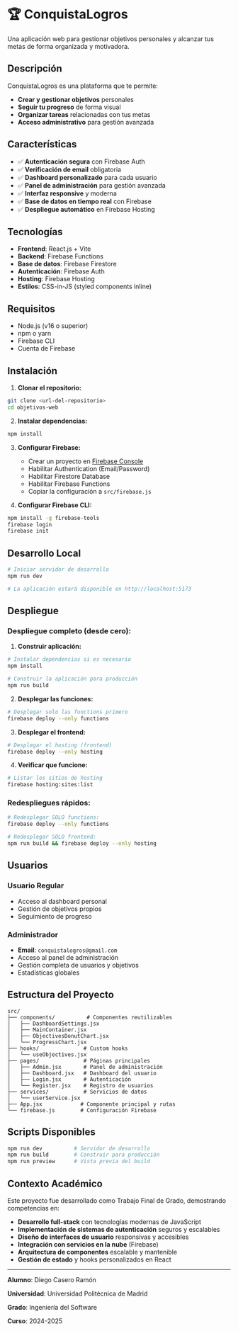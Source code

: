 # 🏆 ConquistaLogros

Una aplicación web para gestionar objetivos personales y alcanzar tus metas de forma organizada y motivadora.

## Descripción

ConquistaLogros es una plataforma que te permite:
- **Crear y gestionar objetivos** personales
- **Seguir tu progreso** de forma visual
- **Organizar tareas** relacionadas con tus metas
- **Acceso administrativo** para gestión avanzada

## Características

- ✅ **Autenticación segura** con Firebase Auth
- ✅ **Verificación de email** obligatoria
- ✅ **Dashboard personalizado** para cada usuario
- ✅ **Panel de administración** para gestión avanzada
- ✅ **Interfaz responsive** y moderna
- ✅ **Base de datos en tiempo real** con Firebase
- ✅ **Despliegue automático** en Firebase Hosting

## Tecnologías

- **Frontend**: React.js + Vite
- **Backend**: Firebase Functions
- **Base de datos**: Firebase Firestore
- **Autenticación**: Firebase Auth
- **Hosting**: Firebase Hosting
- **Estilos**: CSS-in-JS (styled components inline)

## Requisitos

- Node.js (v16 o superior)
- npm o yarn
- Firebase CLI
- Cuenta de Firebase

## Instalación

1. **Clonar el repositorio:**
```bash
git clone <url-del-repositorio>
cd objetivos-web
```

2. **Instalar dependencias:**
```bash
npm install
```

3. **Configurar Firebase:**
   - Crear un proyecto en [Firebase Console](https://console.firebase.google.com/)
   - Habilitar Authentication (Email/Password)
   - Habilitar Firestore Database
   - Habilitar Firebase Functions
   - Copiar la configuración a `src/firebase.js`

4. **Configurar Firebase CLI:**
```bash
npm install -g firebase-tools
firebase login
firebase init
```

## Desarrollo Local

```bash
# Iniciar servidor de desarrollo
npm run dev

# La aplicación estará disponible en http://localhost:5173
```

## Despliegue

### Despliegue completo (desde cero):

1. **Construir aplicación:**
```bash
# Instalar dependencias si es necesario
npm install

# Construir la aplicación para producción
npm run build
```

2. **Desplegar las funciones:**
```bash
# Desplegar solo las functions primero
firebase deploy --only functions
```

3. **Desplegar el frontend:**
```bash
# Desplegar el hosting (frontend)
firebase deploy --only hosting
```

4. **Verificar que funcione:**
```bash
# Listar los sitios de hosting
firebase hosting:sites:list
```

### Redespliegues rápidos:

```bash
# Redesplegar SOLO functions:
firebase deploy --only functions

# Redesplegar SOLO frontend:
npm run build && firebase deploy --only hosting
```

## Usuarios

### Usuario Regular
- Acceso al dashboard personal
- Gestión de objetivos propios
- Seguimiento de progreso

### Administrador
- **Email**: `conquistalogros@gmail.com`
- Acceso al panel de administración
- Gestión completa de usuarios y objetivos
- Estadísticas globales

## Estructura del Proyecto

```
src/
├── components/          # Componentes reutilizables
│   ├── DashboardSettings.jsx
│   ├── MainContainer.jsx
│   ├── ObjectivesDonutChart.jsx
│   └── ProgressChart.jsx
├── hooks/              # Custom hooks
│   └── useObjectives.jsx
├── pages/              # Páginas principales
│   ├── Admin.jsx       # Panel de administración
│   ├── Dashboard.jsx   # Dashboard del usuario
│   ├── Login.jsx       # Autenticación
│   └── Register.jsx    # Registro de usuarios
├── services/           # Servicios de datos
│   └── userService.jsx
├── App.jsx            # Componente principal y rutas
└── firebase.js        # Configuración Firebase
```

## Scripts Disponibles

```bash
npm run dev          # Servidor de desarrollo
npm run build        # Construir para producción
npm run preview      # Vista previa del build
```

## Contexto Académico

Este proyecto fue desarrollado como Trabajo Final de Grado, demostrando competencias en:

- **Desarrollo full-stack** con tecnologías modernas de JavaScript
- **Implementación de sistemas de autenticación** seguros y escalables
- **Diseño de interfaces de usuario** responsivas y accesibles
- **Integración con servicios en la nube** (Firebase)
- **Arquitectura de componentes** escalable y mantenible
- **Gestión de estado** y hooks personalizados en React

---

**Alumno**: Diego Casero Ramón

**Universidad**: Universidad Politécnica de Madrid

**Grado**: Ingeniería del Software

**Curso**: 2024-2025